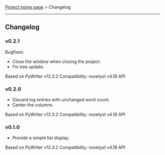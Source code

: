 [Project home page](index) > Changelog

------------------------------------------------------------------------

## Changelog

### v0.2.1

Bugfixes:
- Close the window when closing the project.
- Fix tree update.

Based on PyWriter v12.3.2
Compatibility: novelyst v4.18 API

### v0.2.0

- Discard log entries with unchanged word count.
- Center the columns.

Based on PyWriter v12.3.2
Compatibility: novelyst v4.18 API

### v0.1.0

- Provide a simple list display.

Based on PyWriter v12.3.2
Compatibility: novelyst v4.18 API

